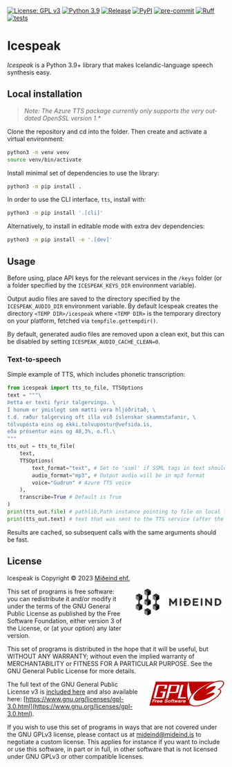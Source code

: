 [![License: GPL v3](https://img.shields.io/badge/License-GPLv3-blue.svg)](https://www.gnu.org/licenses/gpl-3.0)
[![Python 3.9](https://img.shields.io/badge/python-3.9-blue.svg)](https://www.python.org/downloads/release/python-390/)
[![Release](https://shields.io/github/v/release/mideind/Icespeak?display_name=tag)]()
[![PyPI](https://img.shields.io/pypi/v/icespeak?logo=pypi)](https://pypi.org/project/icespeak/)
[![pre-commit](https://img.shields.io/badge/pre--commit-enabled-brightgreen?logo=pre-commit)](https://github.com/pre-commit/pre-commit)
[![Ruff](https://img.shields.io/endpoint?url=https://raw.githubusercontent.com/astral-sh/ruff/main/assets/badge/v2.json)](https://github.com/astral-sh/ruff)
[![tests](https://github.com/mideind/Icespeak/actions/workflows/main.yml/badge.svg)]()

# Icespeak

_Icespeak_ is a Python 3.9+ library that makes Icelandic-language speech synthesis easy.

## Local installation

> _Note: The Azure TTS package currently only supports the very out-dated OpenSSL version 1.\*_

Clone the repository and cd into the folder.
Then create and activate a virtual environment:

```sh
python3 -m venv venv
source venv/bin/activate
```

Install minimal set of dependencies to use the library:

```sh
python3 -m pip install .
```

In order to use the CLI interface, `tts`, install with:

```sh
python3 -m pip install '.[cli]'
```

Alternatively, to install in editable mode with extra dev dependencies:

```sh
python3 -m pip install -e '.[dev]'
```

## Usage

Before using, place API keys for the relevant services in the `/keys` folder
(or a folder specified by the `ICESPEAK_KEYS_DIR` environment variable).

Output audio files are saved to the directory specified
by the `ICESPEAK_AUDIO_DIR` environment variable.
By default Icespeak creates the directory `<TEMP DIR>/icespeak`
where `<TEMP DIR>` is the temporary directory on your platform,
fetched via `tempfile.gettempdir()`.

By default, generated audio files are removed upon a clean exit,
but this can be disabled by setting `ICESPEAK_AUDIO_CACHE_CLEAN=0`.

### Text-to-speech

Simple example of TTS, which includes phonetic transcription:

```py
from icespeak import tts_to_file, TTSOptions
text = """\
Þetta er texti fyrir talgervingu. \
Í honum er ýmislegt sem mætti vera hljóðritað, \
t.d. ræður talgerving oft illa við íslenskar skammstafanir, \
tölvupósta eins og ekki.tolvupostur@vefsida.is,
eða prósentur eins og 48,3%, o.fl.\
"""
tts_out = tts_to_file(
    text,
    TTSOptions(
        text_format="text", # Set to 'ssml' if SSML tags in text should be interpreted
        audio_format="mp3", # Output audio will be in mp3 format
        voice="Gudrun" # Azure TTS voice
    ),
    transcribe=True # Default is True
)
print(tts_out.file) # pathlib.Path instance pointing to file on local file system
print(tts_out.text) # text that was sent to the TTS service (after the phonetic transcription)
```

Results are cached, so subsequent calls with the same arguments should be fast.

## License

Icespeak is Copyright &copy; 2023 [Miðeind ehf.](https://mideind.is)

<a href="https://mideind.is"><img src="https://github.com/mideind/Icespeak/blob/master/img/mideind_logo.png?raw=true" alt="Miðeind ehf."
    width="214" height="66" align="right" style="margin-left:20px; margin-bottom: 20px;"></a>

This set of programs is free software: you can redistribute it and/or modify it
under the terms of the GNU General Public License as published by the Free
Software Foundation, either version 3 of the License, or (at your option) any later
version.

This set of programs is distributed in the hope that it will be useful, but WITHOUT
ANY WARRANTY; without even the implied warranty of MERCHANTABILITY or FITNESS FOR
A PARTICULAR PURPOSE. See the GNU General Public License for more details.

<a href="https://www.gnu.org/licenses/gpl-3.0.html"><img src="https://github.com/mideind/Icespeak/blob/master/img/GPLv3.png?raw=true"
align="right" style="margin-left:15px;" width="180" height="60"></a>

The full text of the GNU General Public License v3 is
[included here](https://github.com/mideind/Icespeak/LICENSE.txt)
and also available here: [https://www.gnu.org/licenses/gpl-3.0.html](https://www.gnu.org/licenses/gpl-3.0.html).

If you wish to use this set of programs in ways that are not covered under the
GNU GPLv3 license, please contact us at [mideind@mideind.is](mailto:mideind@mideind.is)
to negotiate a custom license. This applies for instance if you want to include or use
this software, in part or in full, in other software that is not licensed under
GNU GPLv3 or other compatible licenses.
